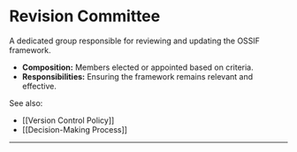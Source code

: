 # Revision Committee

A dedicated group responsible for reviewing and updating the OSSIF framework.

- **Composition:** Members elected or appointed based on criteria.
- **Responsibilities:** Ensuring the framework remains relevant and effective.

See also:

- [[Version Control Policy]]
- [[Decision-Making Process]]

---
